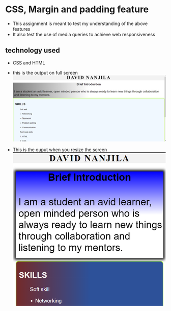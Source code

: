 # CSS, Margin and padding feature
- This assignment is meant to test my understanding of the above features
- It also test the use of media queries to achieve web responsiveness

## technology used
- CSS and HTML


-  this is the output on full screen
![alt text](image-1.png)

- This is the ouput when you resize the screen
![alt text](image-2.png)